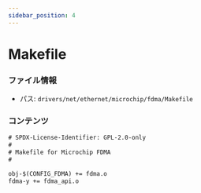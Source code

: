 ```yaml
---
sidebar_position: 4
---
```

# Makefile

### ファイル情報

- パス: `drivers/net/ethernet/microchip/fdma/Makefile`

### コンテンツ

```txt
# SPDX-License-Identifier: GPL-2.0-only
#
# Makefile for Microchip FDMA
#

obj-$(CONFIG_FDMA) += fdma.o
fdma-y += fdma_api.o

```
